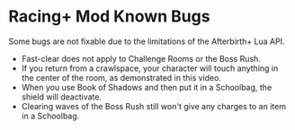 # Racing+ Mod Known Bugs

Some bugs are not fixable due to the limitations of the Afterbirth+ Lua API.

* Fast-clear does not apply to Challenge Rooms or the Boss Rush.
* If you return from a crawlspace, your character will touch anything in the center of the room, as demonstrated in this video.
* When you use Book of Shadows and then put it in a Schoolbag, the shield will deactivate.
* Clearing waves of the Boss Rush still won't give any charges to an item in a Schoolbag.
